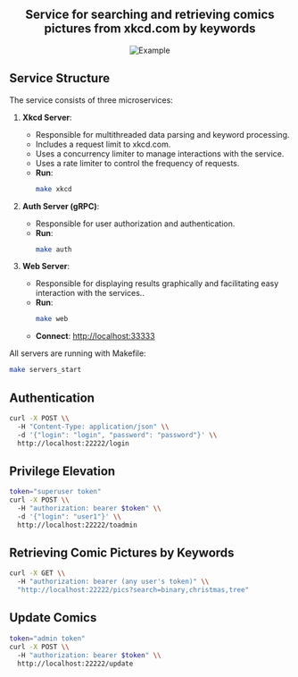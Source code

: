 <h2 align="center">Service for searching and retrieving comics pictures from xkcd.com by keywords</h2>

<p align="center">
  <img src="https://github.com/ilchenkoss/yadro/blob/main/example.gif" alt="Example">
</p>

##  Service Structure

The service consists of three microservices:

1. **Xkcd Server**:
    - Responsible for multithreaded data parsing and keyword processing.
    - Includes a request limit to xkcd.com.
    - Uses a concurrency limiter to manage interactions with the service.
    - Uses a rate limiter to control the frequency of requests.
    - **Run**:
      ```sh
      make xkcd
      ```
    
2. **Auth Server (gRPC)**:
    - Responsible for user authorization and authentication.
    - **Run**:
      ```sh
      make auth
      ```
    
3. **Web Server**:
    - Responsible for displaying results graphically and facilitating easy interaction with the services..
    - **Run**:
      ```sh
      make web
      ```
    - **Connect**: [http://localhost:33333](http://localhost:33333)
    
All servers are running with Makefile:
```sh
make servers_start
```

## Authentication

```sh
curl -X POST \\
  -H "Content-Type: application/json" \\
  -d '{"login": "login", "password": "password"}' \\
  http://localhost:22222/login
```

## Privilege Elevation

```sh
token="superuser token"
curl -X POST \\
  -H "authorization: bearer $token" \\
  -d '{"login": "user1"}' \\
  http://localhost:22222/toadmin
```

## Retrieving Comic Pictures by Keywords

```sh
curl -X GET \\
  -H "authorization: bearer (any user's token)" \\
  "http://localhost:22222/pics?search=binary,christmas,tree"
```

## Update Comics

```sh
token="admin token"
curl -X POST \\
  -H "authorization: bearer $token" \\
  http://localhost:22222/update
```
